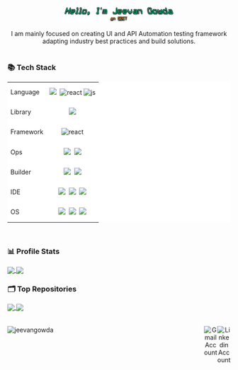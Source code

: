 <p align="center"><img width="50%" src="Hello-Im-Jeevan-Gowda.png"></p>

<div align='center'>
I am mainly focused on creating UI and API Automation testing framework adapting industry best practices and build solutions.
</div>
</br>
<div>
<h3> 📚 Tech Stack </h3>
<table  align="center" style="background-color: #fff;">
<!--   <thead>
		<tr>
			<th colspan=2> Tech Stack <img width="auto" height="40" src='https://upload.wikimedia.org/wikipedia/commons/e/ef/Stack_Overflow_icon.svg' ></th>
		</tr>
	</thead> -->
	<tbody>
		<tr>
      <td>
				Language
			</td>
			<td style="text-align: center; height: 40px; background-color: #fff;">
				<img width="auto" height="50" src='https://upload.wikimedia.org/wikipedia/en/3/30/Java_programming_language_logo.svg'/>&nbsp&nbsp;<img src="https://upload.wikimedia.org/wikipedia/commons/c/c3/Python-logo-notext.svg" alt="react" width="auto" height="40"/>&nbsp;<img src='https://upload.wikimedia.org/wikipedia/commons/6/6a/JavaScript-logo.png' height='40' width='auto' alt="js">
			</td>
		</tr>
    <tr>
      <td>
				Library
			</td>
			<td style="text-align: center; height: 40px; background-color: #fff;">
				<img src="https://upload.wikimedia.org/wikipedia/commons/9/9f/Selenium_logo.svg" width='auto' height="40"/>
			</td>
		</tr>
    <tr>
      <td>
				Framework
			</td>
			<td style="text-align: center; height: 40px; background-color: #fff;">
				<img src="https://upload.wikimedia.org/wikipedia/commons/b/ba/Pytest_logo.svg" alt="react" width="auto" height="40"/>
			</td>
		</tr>
    <tr>
      <td>
				Ops
			</td>
			<td style="text-align: center; height: 40px; background-color: #fff;">
				<img src="https://upload.wikimedia.org/wikipedia/commons/e/e3/Jenkins_logo_with_title.svg" width='auto' height="40"/>&nbsp&nbsp;<img src="https://www.docker.com/wp-content/uploads/2022/03/Moby-logo.png" width='auto' height="40"/>
			</td>
		</tr>
    <tr>
      <td>
				Builder
			</td>
			<td style="text-align: center; height: 40px; background-color: #fff;">
				<img width="auto" height="30" src="https://upload.wikimedia.org/wikipedia/commons/5/52/Apache_Maven_logo.svg"/>&nbsp&nbsp;<img src="https://upload.wikimedia.org/wikipedia/commons/c/cb/Gradle_logo.png" width="auto" height="40"/>
			</td>
		</tr>
    <tr>
      <td>
				IDE
			</td>
			<td style="text-align: center; height: 40px; background-color: #fff;">
				<img width="auto" height="40" src='https://upload.wikimedia.org/wikipedia/commons/9/9c/IntelliJ_IDEA_Icon.svg'/>&nbsp&nbsp;<img src="https://upload.wikimedia.org/wikipedia/commons/1/1d/PyCharm_Icon.svg" width="auto" height="40"/>&nbsp&nbsp;<img src="https://upload.wikimedia.org/wikipedia/commons/9/9a/Visual_Studio_Code_1.35_icon.svg" width="auto" height="40"/>
			</td>
		</tr>
 <tr>
      <td>
				OS
			</td>
			<td style="text-align: center; height: 40px; background-color: #fff;">
				<img width="auto" height="40" src='https://upload.wikimedia.org/wikipedia/commons/3/35/Tux.svg'/>&nbsp&nbsp;<img src="https://upload.wikimedia.org/wikipedia/commons/8/84/Apple_Computer_Logo_rainbow.svg" width="auto" height="40"/>&nbsp&nbsp;<img src="https://upload.wikimedia.org/wikipedia/commons/5/5f/Windows_logo_-_2012.svg" width="auto" height="40"/>
			</td>
		</tr>
  </tbody>
</table>
</div>
<br>
<div>
<h3> 📊 Profile Stats </h3>
<a href="https://github.com/jeevanpgowda/github-readme-stats">
  <img align="center" src="https://github-readme-stats.vercel.app/api/top-langs/?username=jeevanpgowda&layout=compact&theme=codeSTACKr&hide=glsl,python" />
</a>
<a href="https://github.com/jeevanpgowda/github-readme-stats">
  <img align="center" src="https://github-readme-stats.vercel.app/api?username=jeevanpgowda&show_icons=true&theme=codeSTACKr&line_height=27" />
</a>
</div>
<div>
<h3> 🗂️ Top Repositories </h3>
<a href="https://github.com/jeevanpgowda/Capstone-RestAssured">
  <img align="center" src="https://github-readme-stats.vercel.app/api/pin/?username=jeevanpgowda&repo=Capstone-RestAssured&theme=codeSTACKr" />
</a>
<a href="https://github.com/jeevanpgowda/Appium_Swag_Labs">
  <img align="center" src="https://github-readme-stats.vercel.app/api/pin/?username=jeevanpgowda&repo=Appium_Swag_Labs&theme=codeSTACKr" />
</a>
</div>

<br>
<br>
<!--
<div align=center>
  <a href="https://www.linkedin.com/in/jeevan-p-48701b166/"><img align="right" src="https://cdn.worldvectorlogo.com/logos/linkedin-icon-2.svg" title="Linkedin" alt="Linkedin Account" width="30"/>
  <a href="https://www.instagram.com/_jeevan_gowda_/"><img align="right" src="https://upload.wikimedia.org/wikipedia/commons/9/95/Instagram_logo_2022.svg" title="Instagram" alt="Instagram Account" width="30"/>
  <a href="mailto:jeevanputtaswamy@gmail.com?subject=From your Github Profile"><img align="right" src="https://upload.wikimedia.org/wikipedia/commons/7/7e/Gmail_icon_%282020%29.svg" title="Gmail" alt="Gmail Account" width="30"/>
    <img align="left" src="https://komarev.com/ghpvc/?username=jeevangowda" alt="jeevangowda" /></a>
</div>
-->
<div style="text-align: center;">
  <a href="https://www.linkedin.com/in/jeevan-p-48701b166/">
    <img align="right" src="https://cdn.worldvectorlogo.com/logos/linkedin-icon-2.svg" title="Linkedin" alt="Linkedin Account" width="30"/>
  </a>
  <a href="mailto:jeevanputtaswamy@gmail.com?subject=From your Github Profile">
    <img align="right" src="https://upload.wikimedia.org/wikipedia/commons/7/7e/Gmail_icon_%282020%29.svg" title="Gmail" alt="Gmail Account" width="30"/>
  </a>
<!--   <div style="clear: both;"></div> -->
  <img align="left" src="https://komarev.com/ghpvc/?username=jeevangowda" alt="jeevangowda" />
</div>
